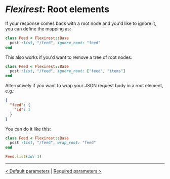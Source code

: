 # *Flexirest:* Root elements

If your response comes back with a root node and you'd like to ignore it, you can define the mapping as:

```ruby
class Feed < Flexirest::Base
  post :list, "/feed", ignore_root: "feed"
end
```

This also works if you'd want to remove a tree of root nodes:

```ruby
class Feed < Flexirest::Base
  post :list, "/feed", ignore_root: ["feed", "items"]
end
```

Alternatively if you want to wrap your JSON request body in a root element, e.g.:

```json
{
  "feed": {
    "id": 1
  }
}
```

You can do it like this:

```ruby
class Feed < Flexirest::Base
  post :list, "/feed", wrap_root: "feed"
end

Feed.list(id: 1)
```


-----

[< Default parameters](default-parameters.md) | [Required parameters >](required-parameters.md)
